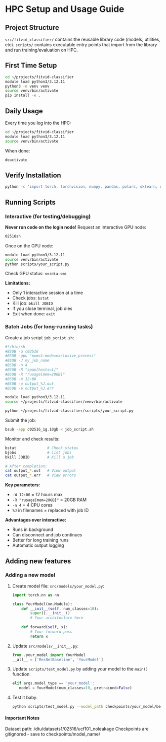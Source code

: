 # HPC Setup and Usage Guide

## Project Structure
`src/fitvid_classifier/` contains the reusable library code (models, utilities, etc). `scripts/` contains executable entry points that import from the library and run training/evaluation on HPC.

## First Time Setup

```bash
cd ~/projects/fitvid-classifier
module load python3/3.12.11
python3 -m venv venv
source venv/bin/activate
pip install -e .
```

## Daily Usage

Every time you log into the HPC:

```bash
cd ~/projects/fitvid-classifier
module load python3/3.12.11
source venv/bin/activate
```

When done:

```bash
deactivate
```

## Verify Installation

```bash
python -c 'import torch, torchvision, numpy, pandas, polars, sklearn, matplotlib, seaborn; print("All packages work!")'
```

## Running Scripts

### Interactive (for testing/debugging)

**Never run code on the login node!** Request an interactive GPU node:

```bash
02516sh
```

Once on the GPU node:

```bash
module load python3/3.12.11
source venv/bin/activate
python scripts/your_script.py
```

Check GPU status: `nvidia-smi`

**Limitations:**
- Only 1 interactive session at a time
- Check jobs: `bstat`
- Kill job: `bkill JOBID`
- If you close terminal, job dies
- Exit when done: `exit`

### Batch Jobs (for long-running tasks)

Create a job script `job_script.sh`:

```bash
#!/bin/sh
#BSUB -q c02516
#BSUB -gpu "num=1:mode=exclusive_process"
#BSUB -J my_job_name
#BSUB -n 4
#BSUB -R "span[hosts=1]"
#BSUB -R "rusage[mem=20GB]"
#BSUB -W 12:00
#BSUB -o output_%J.out
#BSUB -e output_%J.err

module load python3/3.12.11
source ~/projects/fitvid-classifier/venv/bin/activate

python ~/projects/fitvid-classifier/scripts/your_script.py
```

Submit the job:

```bash
bsub -app c02516_1g.10gb < job_script.sh
```

Monitor and check results:

```bash
bstat              # Check status
bjobs              # List jobs
bkill JOBID        # Kill a job

# After completion:
cat output_*.out   # View output
cat output_*.err   # View errors
```

**Key parameters:**
- `-W 12:00` = 12 hours max
- `-R "rusage[mem=20GB]"` = 20GB RAM
- `-n 4` = 4 CPU cores
- `%J` in filenames = replaced with job ID

**Advantages over interactive:**
- Runs in background
- Can disconnect and job continues
- Better for long training runs
- Automatic output logging

## Adding new features

### Adding a new model
1. Create model file: `src/models/your_model.py`:
    ```python
    import torch.nn as nn
    
    class YourModel(nn.Module):
        def __init__(self, num_classes=10):
            super().__init__()
            # Your architecture here
        
        def forward(self, x):
            # Your forward pass
            return x
    ```

2. Update `src/models/__init__.py`:
    ```python
    from .your_model import YourModel
   __all__ = ['ResNetBaseline', 'YourModel']
    ```

3. Update `scripts/test_model.py` by adding your model to the `main()` function:
    ```python
    elif args.model_type == 'your_model':
       model = YourModel(num_classes=10, pretrained=False)
    ```

4. Test it baby:
    ```bash
    python scripts/test_model.py --model_path checkpoints/your_model/best_model.pth --model_type your_model
    ```

#### Important Notes

Dataset path: /dtu/datasets1/02516/ucf101_noleakage
Checkpoints are gitignored - save to checkpoints/model_name/